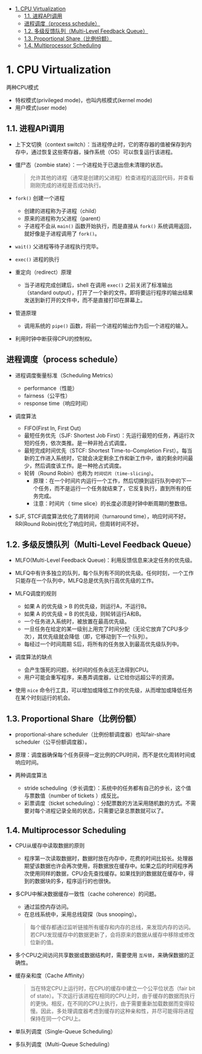 <!--
 * @Author: JohnJeep
 * @Date: 2020-05-13 10:25:24
 * @LastEditTime: 2020-06-09 22:03:15
 * @LastEditors: Please set LastEditors
 * @Description: CPU虚拟化
--> 

<!-- TOC -->

- [1. CPU Virtualization](#1-cpu-virtualization)
  - [1.1. 进程API调用](#11-进程api调用)
  - [进程调度（process schedule）](#进程调度process-schedule)
  - [1.2. 多级反馈队列（Multi-Level Feedback Queue）](#12-多级反馈队列multi-level-feedback-queue)
  - [1.3. Proportional Share（比例份额）](#13-proportional-share比例份额)
  - [1.4. Multiprocessor Scheduling](#14-multiprocessor-scheduling)

<!-- /TOC -->

# 1. CPU Virtualization
两种CPU模式
- 特权模式(privileged mode)，也叫内核模式(kernel mode)
- 用户模式(user mode)


## 1.1. 进程API调用
- 上下文切换（context switch）：当进程停止时，它的寄存器的值被保存到内存中，通过恢复这些寄存器，操作系统（OS）可以恢复运行该进程。
- 僵尸态（zombie state）：一个进程处于已退出但未清理的状态。
  > 允许其他的进程（通常是创建的父进程）检查进程的返回代码，并查看刚刚完成的进程是否成功执行。  


- `fork()` 创建一个进程
  - 创建的进程称为子进程（child）
  - 原来的进程称为父进程（parent）
  - 子进程不会从 `main()` 函数开始执行，而是直接从 `fork()` 系统调用返回，就好像是子进程调用了 `fork()`。
- `wait()` 父进程等待子进程执行完毕。
- `exec()` 进程的执行

- 重定向（redirect）原理
  - 当子进程完成创建后，shell 在调用 `exec()` 之前关闭了标准输出（standard output），打开了一个新的文件。即将要运行程序的输出结果发送到新打开的文件中，而不是直接打印在屏幕上。

- 管道原理
  - 调用系统的 `pipe()` 函数，将前一个进程的输出作为后一个进程的输入。 

- 利用时钟中断获得CPU的控制权。
 

 ## 进程调度（process schedule）
- 进程调度衡量标准（Scheduling Metrics）
  - performance（性能）
  - fairness（公平性）  
  - response time（响应时间）

- 调度算法
  - FIFO(First In, First Out)
  - 最短任务优先（SJF: Shortest Job First）：先运行最短的任务，再运行次短的任务，依次类推。是一种非抢占式调度。
  - 最短完成时间优先（STCF: Shortest Time-to-Completion First）。每当新的工作进入系统时，它就会决定剩余工作和新工作中，谁的剩余时间最少，然后调度该工作。是一种抢占式调度。
  - 轮转（Round Robin）也称为 `时间切片（time-slicing）`。
    - 原理：在一个时间片内运行一个工作，然后切换到运行队列中的下一个任务，而不是运行一个任务就结束了，它反复执行，直到所有的任务完成。
    - 注意：时间片（ time slice）的长度必须是时钟中断周期的整数倍。

- SJF, STCF调度算法优化了周转时间（turnaround time），响应时间不好。RR(Round Robin)优化了响应时间，但周转时间不好。


## 1.2. 多级反馈队列（Multi-Level Feedback Queue）
- MLFO(Multi-Level Feedback Queue)：利用反馈信息来决定任务的优先级。
- MLFQ中有许多独立的队列，每个队列有不同的优先级。任何时刻，一个工作只能存在一个队列中，MLFQ总是优先执行高优先级的工作。
- MLFQ调度的规则
  - 如果 A 的优先级 > B 的优先级，则运行A，不运行B。
  - 如果 A 的优先级 = B 的优先级，则轮转运行A和B。
  - 一个任务进入系统时，被放置在最高优先级。
  - 一旦任务在给定的某一级别上用完了时间分配（无论它放弃了CPU多少次），其优先级就会降低（即，它移动到下一个队列）。
  - 每经过一个时间周期 S后，将所有的任务放入到最高优先级队列中。
 - 调度算法的缺点
   - 会产生饿死的问题，长时间的任务永远无法得到CPU。
   - 用户可能会重写程序，来愚弄调度器，让它给你远超公平的资源。

- 使用 `nice` 命令行工具，可以增加或降低工作的优先级，从而增加或降低任务在某个时刻运行的机会。



## 1.3. Proportional Share（比例份额）
- proportional-share scheduler（比例份额调度器）也叫fair-share scheduler（公平份额调度器）。
- 原理：调度器确保每个任务获得一定比例的CPU时间，而不是优化周转时间或响应时间。

- 两种调度算法
  - stride scheduling（步长调度）：系统中的任务都有自己的步长，这个值与票数值（number of tickets ）成反比。
  - 彩票调度（ticket scheduling）：分配票数的方法采用随机数的方式。不需要对每个进程记录全局的状态，只需要记录总票数就可以了。


## 1.4. Multiprocessor Scheduling 
- CPU从缓存中读取数据的原则
  - 程序第一次读取数据时，数据时放在内存中，花费的时间比较长。处理器期望该数据也许会再次使用，将数据放在缓存中。如果之后的时间程序再次使用同样的数据，CPU会先查找缓存。如果找到的数据就在缓存中，得到的数据块的多，程序运行的也很快。

- 多CPU中解决数据缓存一致性（cache coherence）的问题。
  - 通过监控内存访问。
  - 在总线系统中，采用总线窥探（bus snooping）。
   > 每个缓存都通过监听链接所有缓存和内存的总线，来发现内存的访问。若CPU发现缓存中的数据更新了，会将原来的数据从缓存中移除或修改位新的值。

- 多个CPU之间访问共享数据或数据结构时，需要使用 `互斥锁`，来确保数据的正确性。

- 缓存亲和度（Cache Affinity）
  > 当在特定CPU上运行时，在CPU的缓存中建立一个公平位状态（fair bit of state）。下次运行该进程在相同的CPU上时，由于缓存的数据而执行的更快。相反，在不同的CPU上执行，由于需要重新加载数据而变得较慢。因此，多处理调度器考虑到缓存的这种亲和性，并尽可能得将进程保持在同一个CPU上。

- 单队列调度（Single-Queue Scheduling）


- 多队列调度（Multi-Queue Scheduling）





